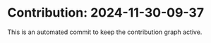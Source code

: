 # Contribution: 2024-11-30-09-37
This is an automated commit to keep the contribution graph active.
